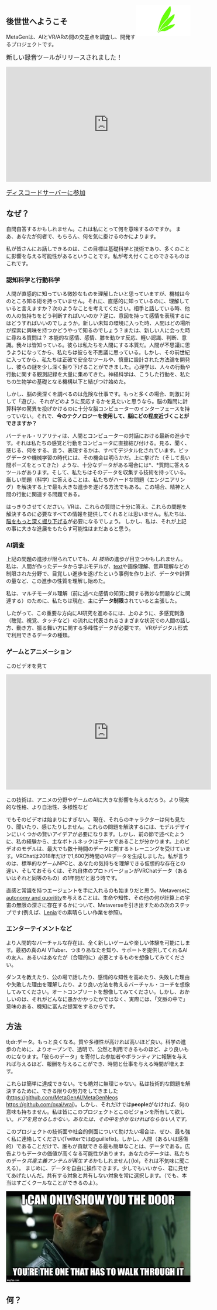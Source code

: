 <img alt="Ruujin-ZERO, CC-BYによるAvaliアイコンに基づくロゴ" title="Ruujin-ZERO, CC-BYによるAvaliアイコンに基づくロゴ" src="logo_feathers.png" width="150px" style="float:right;">

## 後世世へようこそ

MetaGenは、AIとVR/ARの間の交差点を調査し、開発するプロジェクトです。

<big>新しい録音ツールがリリースされました！</big>

<iframe width="560" height="315" src="https://www.youtube.com/embed/PgQmuIQYoBE" frameborder="0" allow="加速度計；自動再生；クリップボードの書き込み；暗号化されたメディア；ジャイロスコープ；ピクチャインピクチャー"許可全画面></iframe>

<big>[ディスコードサーバーに参加](http://discord.gg/HQ8Crcw)</big>

## なぜ？


自問自答するかもしれません。これは私にとって何を意味するのですか。
まあ、あなたが何者で、もちろん、何を気に掛けるのかによります。

私が皆さんにお話しできるのは、この目標は基礎科学と技術であり、多くのことに影響を与える可能性があるということです。私が考え付くことのできるものはこれです。

### 認知科学と行動科学
人間が直感的に知っている微妙なものを理解したいと思っていますが、機械は今のところ知る術を持っていません。それに、直感的に知っているのに、理解していると言えますか？次のようなことを考えてください。相手と話している時、他の人の気持ちをどう判断すればいいのか？逆に、意図を持って感情を表現するにはどうすればいいのでしょうか。新しい未知の環境に入った時、人間はどの場所が探索に興味を持つかどうやって知るのでしょう？または、新しい人に会った時に尋ねる質問は？
本能的な感情、感情、膝を動かす反応、軽い認識、判断、意識。我々は皆知っている。彼らは私たちを人間にする本質だ。人間が不思議に思うようになってから、私たちは彼らを不思議に思っている。しかし、その前世紀に入ってから、私たちは正確で安全なツールや、慎重に設計された方法論を開発し、彼らの謎を少し深く掘り下げることができました。心理学は、人々の行動や行動に関する観測記録を大量に集めてきた。神経科学は、こうした行動を、私たちの生物学の基礎となる機構以下と結びつけ始めた。

しかし、脳の奥深くを調べるのは危険な仕事です。もっと多くの場合、刺激に対して「遊び」、それがどのように反応するかを見たいと思うなら。脳の難問に計算科学の驚異を投げかけるのに十分な脳コンピューターのインターフェースを持っていない。それで、**今のテクノロジーを使用して、脳にどの程度近づくことができますか？**

バーチャル・リアリティは、人間とコンピューターの対話における最新の進歩です。それは私たちの感覚と行動をコンピュータに直接結び付ける。見る、聞く、感じる、何をする、言う、表現するかは、すべてデジタル化されています。ビッグデータや機械学習の時代には、その機会は明らかだ。上に挙げた（そして長い間ポーズをとってきた）ような、十分なデータがある場合には*、*質問に答えるツールがあります。そして、私たちはそのデータを収集する技術を持っている。厳しい問題（科学）に答えることは、私たちがハードな問題（エンジニアリング）を解決する上で最も大きな進歩を遂げる方法でもある。この場合、精神と人間の行動に関連する問題である。

はっきりさせてください。VRは、これらの質問に十分に答え、これらの問題を解決するのに必要なすべての情報を提供してくれるとは思いません。私たちは、[脳をもっと深く掘り下げる](https://neuralink.com/)が必要になるでしょう。 しかし、私は、それが上記の事に大きな進展をもたらす可能性はまだあると思う。




### AI調査

上記の問題の進捗が限られていても、AI *技術*の進歩が目立つかもしれません。私は、人間が作ったデータから学ぶモデルが、[text](https://www.gwern.net/GPT-3)や画像理解、音声理解などの制限された分野で、目覚しい進歩を遂げたという事例を作り上げ、データや計算の量など、この進歩の性質を理解し始めた。

私は、マルチモーダル理解（前に述べた感情の知覚に関する微妙な問題などに関連する）のために、私たちは現在、主に**データ制限**されていると主張した。

したがって、この重要な方向にAI研究を進めるには、上のように、多感覚刺激（聴覚、視覚、タッチなど）の流れに代表されるさまざまな状況での人間の話し方、動き方、振る舞い方に関する多峰性データが必要です。 VRがデジタル形式で利用できるデータの種類。

### ゲームとアニメーション

このビデオを見て

<iframe width="560" height="315" src="https://www.youtube.com/embed/pe-YTvavbtA" frameborder="0" allow="加速度計；自動再生；クリップボードの書き込み；暗号化されたメディア；ジャイロスコープ；ピクチャインピクチャー"許可全画面></iframe>

この技術は、アニメの分野やゲームのAIに大きな影響を与えるだろう。より現実的な性格、より自治性、多様性など




でもそのビデオは始まりにすぎない。現在、それらのキャラクターは何も見たり、聞いたり、感じたりしません。これらの問題を解決するには、モデルデザインにいくつかの賢いアイデアが必要になります。しかし、前の節で述べたように、私の経験から、主なボトルネックはデータであることが分かります。上のビデオのモデルは、最大でも数十時間のデータに関するトレーニングを受けています。VRChatは2018年だけで1,600万時間のVRデータを生成しました。私が言うのは、標準的なゲームNPCと、あなたの気持ちを理解できる仮想的な存在との違い、そしておそらくは、それ自体のプロトバージョンがVRChatデータ（あるいはそれと同等のもの）の1年間だと思う時です。

直感と常識を持つエージェントを手に入れるのも始まりだと思う。Metaverseに[autonomy and quoritity](https://www.youtube.com/watch?v=7bJ0fnvPLaA)を与えることは、生命や知性、その他の何が計算上の宇宙の無限の深さに存在するかについて、Metaverseを引き出すための次のステップです(例えば、[Lenia](https://twitter.com/BertChakovsky/status/1316402836880547841)での素晴らしい作業を参照)。

### エンターテイメントなど

より人間的なバーチャルな存在は、全く新しいゲームや楽しい体験を可能にします。最初の真のAI VTuber、つまりあなたを知り、サポートを提供してくれるAIの友人、あるいはあなたが（合理的に）必要とするものを想像してみてください。

ダンスを教えたり、公の場で話したり、感情的な知性を高めたり、失敗した理由や失敗した理由を理解したり、より良い方法を教えるバーチャル・コーチを想像してみてください。オートコンプリートを想像してみてください。しかし、おかしいのは、それがどんなに愚かかかったかではなく、実際には、「文脈の中で」意味のある、機知に富んだ提案をするからです。






## 方法

tl;dr:データ。もっと良くなる。質や多様性が高ければ高いほど良い。科学の進歩のために、よりオープンで、透明で、公然と利用できるものほど、より良いものになります。「彼らのデータ」を寄付した参加者やボランティアに報酬を与えれば与えるほど、報酬を与えることができ、時間と仕事を与える時間が増えます。

これらは簡単に達成できない。でも絶対に無理じゃない。私は技術的な問題を解決するために、できる限りの努力をしてきました(https://github.com/MetaGenAI/MetaGenNeos https://github.com/oxai/vrai)。しかし、それだけでは**people**がなければ、何の意味も持ちません。私は皆にこのプロジェクトとこのビジョンを所有して欲しい。*ドアを見せるしかない。あなたは、その中を歩かなければならない人です。*

このプロジェクトの技術面や社会的側面について助けたい場合は、ぜひ、最も強く私に連絡してください(Twitterでは@guillefix)。しかし、人間（あるいは感傷的）であることだけで、誰もが貢献できる最も簡単なことは、データである。広告よりもデータの価値が高くなる可能性があります。あなたのデータは、私たちのデータ*共産主義アンテムが再生する*かもしれません(（lol，それは不気味に聞こえる）。 まじめに、データを自由に操作できます。少しでもいいから、君に見せてあげたいんだ。共有する対象と共有しない対象を常に選択します。（でも、本当はすごくクールなことができるのよ）。

![ドアしか見せられない。あなたは、その中を歩かなければならない人です](morpheus.jpg)

## 何？

